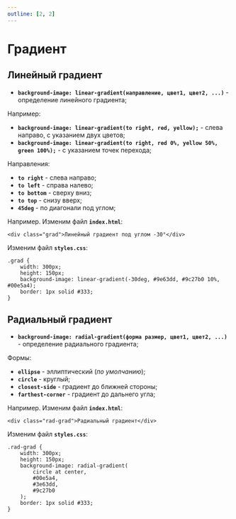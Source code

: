 ```yaml
---
outline: [2, 2]
---
```


<script setup>
import CodePreview from '../.././.vitepress/components/CodePreview.vue';

import html_066 from '../.././.vitepress/examples/css/demo_066/index.html?raw';
import css_066 from '../.././.vitepress/examples/css/demo_066/style.css?raw';
import js_066 from '../.././.vitepress/examples/css/demo_066/script.js?raw';

import html_067 from '../.././.vitepress/examples/css/demo_067/index.html?raw';
import css_067 from '../.././.vitepress/examples/css/demo_067/style.css?raw';
import js_067 from '../.././.vitepress/examples/css/demo_067/script.js?raw';
</script>

# Градиент

## Линейный градиент

- **`background-image: linear-gradient(направление, цвет1, цвет2, ...)`** - определение линейного градиента;

Например:

- **`background-image: linear-gradient(to right, red, yellow);`** - слева направо, с указанием двух цветов;
- **`background-image: linear-gradient(to right, red 0%, yellow 50%, green 100%);`** - с указанием точек перехода;

Направления:

- **`to right`** - слева направо;
- **`to left`** - справа налево;
- **`to bottom`** - сверху вниз;
- **`to top`** - снизу вверх;
- **`45deg`** - по диагонали под углом;

Например. Изменим файл **`index.html`**:

```html:line-numbers
<div class="grad">Линейный градиент под углом -30°</div>
```

Изменим файл **`styles.css`**:

```css:line-numbers
.grad {
    width: 300px;
    height: 150px;
    background-image: linear-gradient(-30deg, #9e63dd, #9c27b0 10%, #00e5a4);
    border: 1px solid #333;
}
```

<CodePreview :html="html_066" :css="css_066" :js="js_066" height="250px" />

## Радиальный градиент

- **`background-image: radial-gradient(форма размер, цвет1, цвет2, ...)`** - определение радиального градиента;

Формы:

- **`ellipse`** - эллиптический (_по умолчанию_);
- **`circle`** - круглый;
- **`closest-side`** - градиент до ближней стороны;
- **`farthest-corner`** - градиент до дальнего угла;

Например. Изменим файл **`index.html`**:

```html:line-numbers
<div class="rad-grad">Радиальный градиент</div>
```

Изменим файл **`styles.css`**:

```css:line-numbers
.rad-grad {
    width: 300px;
    height: 150px;
    background-image: radial-gradient(
        circle at center,
        #00e5a4,
        #3e63dd,
        #9c27b0
    );
    border: 1px solid #333;
}
```

<CodePreview :html="html_067" :css="css_067" :js="js_067" height="250px" />
